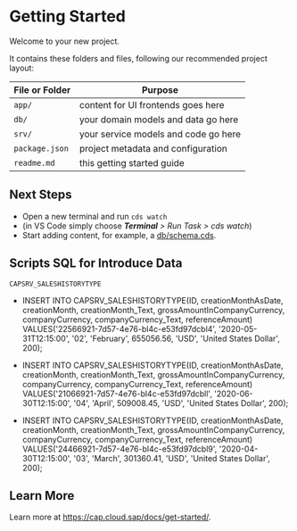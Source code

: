# Getting Started

Welcome to your new project.

It contains these folders and files, following our recommended project layout:

File or Folder | Purpose
---------|----------
`app/` | content for UI frontends goes here
`db/` | your domain models and data go here
`srv/` | your service models and code go here
`package.json` | project metadata and configuration
`readme.md` | this getting started guide


## Next Steps

- Open a new terminal and run `cds watch` 
- (in VS Code simply choose _**Terminal** > Run Task > cds watch_)
- Start adding content, for example, a [db/schema.cds](db/schema.cds).


## Scripts SQL for Introduce Data

`CAPSRV_SALESHISTORYTYPE`

- INSERT INTO CAPSRV_SALESHISTORYTYPE(ID, creationMonthAsDate, creationMonth, creationMonth_Text, grossAmountInCompanyCurrency, companyCurrency, companyCurrency_Text, referenceAmount) VALUES('22566921-7d57-4e76-bl4c-e53fd97dcbl4', '2020-05-31T12:15:00', '02', 'February', 655056.56, 'USD', 'United States Dollar', 200);

- INSERT INTO CAPSRV_SALESHISTORYTYPE(ID, creationMonthAsDate, creationMonth, creationMonth_Text, grossAmountInCompanyCurrency, companyCurrency, companyCurrency_Text, referenceAmount) VALUES('21066921-7d57-4e76-bl4c-e53fd97dcbll', '2020-06-30T12:15:00', '04', 'April', 509008.45, 'USD', 'United States Dollar', 200);

- INSERT INTO CAPSRV_SALESHISTORYTYPE(ID, creationMonthAsDate, creationMonth, creationMonth_Text, grossAmountInCompanyCurrency, companyCurrency, companyCurrency_Text, referenceAmount) VALUES('24466921-7d57-4e76-bl4c-e53fd97dcbl9', '2020-04-30T12:15:00', '03', 'March', 301360.41, 'USD', 'United States Dollar', 200);

## Learn More

Learn more at https://cap.cloud.sap/docs/get-started/.
